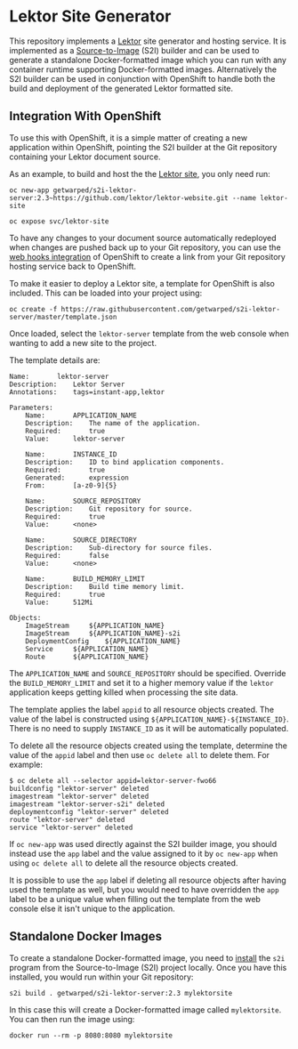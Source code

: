 # Lektor Site Generator

This repository implements a [Lektor](https://www.getlektor.com) site generator and hosting service. It is implemented as a [Source-to-Image](https://github.com/openshift/source-to-image) (S2I) builder and can be used to generate a standalone Docker-formatted image which you can run with any container runtime supporting Docker-formatted images. Alternatively the S2I builder can be used in conjunction with OpenShift to handle both the build and deployment of the generated Lektor formatted site.

## Integration With OpenShift

To use this with OpenShift, it is a simple matter of creating a new application within OpenShift, pointing the S2I builder at the Git repository containing your Lektor document source.

As an example, to build and host the the [Lektor site](https://github.com/lektor/lektor-website), you only need run:

```
oc new-app getwarped/s2i-lektor-server:2.3~https://github.com/lektor/lektor-website.git --name lektor-site

oc expose svc/lektor-site
```

To have any changes to your document source automatically redeployed when changes are pushed back up to your Git repository, you can use the [web hooks integration](https://docs.openshift.com/container-platform/latest/dev_guide/builds.html#webhook-triggers) of OpenShift to create a link from your Git repository hosting service back to OpenShift.

To make it easier to deploy a Lektor site, a template for OpenShift is also included. This can be loaded into your project using:

```
oc create -f https://raw.githubusercontent.com/getwarped/s2i-lektor-server/master/template.json
```

Once loaded, select the ``lektor-server`` template from the web console when wanting to add a new site to the project.

The template details are:

```
Name:		lektor-server
Description:	Lektor Server
Annotations:	tags=instant-app,lektor

Parameters:
    Name:		APPLICATION_NAME
    Description:	The name of the application.
    Required:		true
    Value:		lektor-server
    
    Name:		INSTANCE_ID
    Description:	ID to bind application components.
    Required:		true
    Generated:		expression
    From:		[a-z0-9]{5}

    Name:		SOURCE_REPOSITORY
    Description:	Git repository for source.
    Required:		true
    Value:		<none>
    
    Name:		SOURCE_DIRECTORY
    Description:	Sub-directory for source files.
    Required:		false
    Value:		<none>
    
    Name:		BUILD_MEMORY_LIMIT
    Description:	Build time memory limit.
    Required:		true
    Value:		512Mi

Objects:
    ImageStream		${APPLICATION_NAME}
    ImageStream		${APPLICATION_NAME}-s2i
    DeploymentConfig	${APPLICATION_NAME}
    Service		${APPLICATION_NAME}
    Route		${APPLICATION_NAME}
```

The ``APPLICATION_NAME`` and ``SOURCE_REPOSITORY`` should be specified. Override the ``BUILD_MEMORY_LIMIT`` and set it to a higher memory value if the ``lektor`` application keeps getting killed when processing the site data.

The template applies the label ``appid`` to all resource objects created. The value of the label is constructed using ``${APPLICATION_NAME}-${INSTANCE_ID}``. There is no need to supply ``INSTANCE_ID`` as it will be automatically populated.

To delete all the resource objects created using the template, determine the value of the ``appid`` label and then use ``oc delete all`` to delete them. For example:

```
$ oc delete all --selector appid=lektor-server-fwo66
buildconfig "lektor-server" deleted
imagestream "lektor-server" deleted
imagestream "lektor-server-s2i" deleted
deploymentconfig "lektor-server" deleted
route "lektor-server" deleted
service "lektor-server" deleted
```

If ``oc new-app`` was used directly against the S2I builder image, you should instead use the ``app`` label and the value assigned to it by ``oc new-app`` when using ``oc delete all`` to delete all the resource objects created.

It is possible to use the ``app`` label if deleting all resource objects after having used the template as well, but you would need to have overridden the ``app`` label to be a unique value when filling out the template from the web console else it isn't unique to the application.

## Standalone Docker Images

To create a standalone Docker-formatted image, you need to [install](https://github.com/openshift/source-to-image/releases) the ``s2i`` program from the Source-to-Image (S2I) project locally. Once you have this installed, you would run within your Git repository:

```
s2i build . getwarped/s2i-lektor-server:2.3 mylektorsite
```

In this case this will create a Docker-formatted image called ``mylektorsite``. You can then run the image using:

```
docker run --rm -p 8080:8080 mylektorsite
```